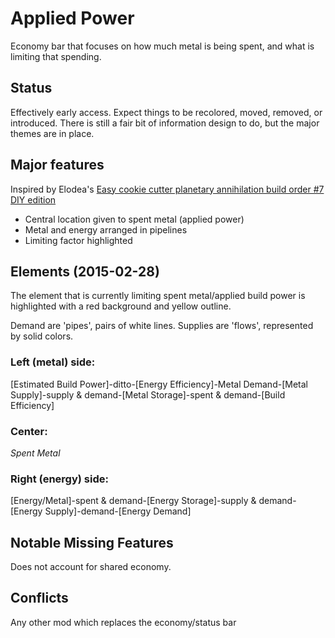 # Applied Power

Economy bar that focuses on how much metal is being spent, and what is limiting that spending.

## Status

Effectively early access.  Expect things to be recolored, moved, removed, or introduced. There is still a fair bit of information design to do, but the major themes are in place.

## Major features

Inspired by Elodea's [Easy cookie cutter planetary annihilation build order #7 DIY edition](https://forums.uberent.com/threads/cookie-cutter-builds-for-new-players.59452/#post-1059439)

- Central location given to spent metal (applied power)
- Metal and energy arranged in pipelines
- Limiting factor highlighted

## Elements (2015-02-28)

The element that is currently limiting spent metal/applied build power is highlighted with a red background and yellow outline.

Demand are 'pipes', pairs of white lines. Supplies are 'flows', represented by solid colors.

### Left (metal) side:

[Estimated Build Power]-ditto-[Energy Efficiency]-Metal Demand-[Metal Supply]-supply & demand-[Metal Storage]-spent & demand-[Build Efficiency]

### Center:

*Spent Metal*

### Right (energy) side:

[Energy/Metal]-spent & demand-[Energy Storage]-supply & demand-[Energy Supply]-demand-[Energy Demand]

## Notable Missing Features

Does not account for shared economy.

## Conflicts

Any other mod which replaces the economy/status bar

